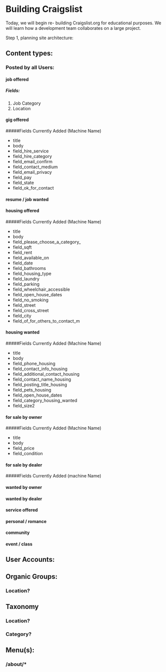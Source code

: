 # Building Craigslist

Today, we will begin re- building Craigslist.org for educational purposes.
We will learn how a development team collaborates on a large project.

Step 1, planning site architecture:

## Content types:
### Posted by all Users:
#### job offered  
##### Fields:
1. Job Category
2. Location

#### gig offered
#####Fields Currently Added (Machine Name)
- title
- body
- field_hire_service
- field_hire_category
- field_email_confirm
- field_contact_medium
- field_email_privacy
- field_pay
- field_state
- field_ok_for_contact

#### resume / job wanted
#### housing offered
#####Fields Currently Added (Machine Name)
- title
- body
- field_please_choose_a_category_
- field_sqft
- field_rent
- field_available_on
- field_date
- field_bathrooms
- field_housing_type
- field_laundry
- field_parking
- field_wheelchair_accessible
- field_open_house_dates
- field_no_smoking
- field_street
- field_cross_street
- field_city
- field_of_for_others_to_contact_m

#### housing wanted
#####Fields Currently Added (Machine Name)
- title
- body
- field_phone_housing
- field_contact_info_housing
- field_additional_contact_housing
- field_contact_name_housing
- field_posting_title_housing
- field_pets_housing
- field_open_house_dates
- field_category_housing_wanted
- field_size2

#### for sale by owner
#####Fields Currently Added (Machine Name)
- title
- body
- field_price
- field_condition

#### for sale by dealer
#####Fields Currently Added (machine Name)

#### wanted by owner
#### wanted by dealer
#### service offered
#### personal / romance
#### community
#### event / class

## User Accounts:

## Organic Groups:
### Location?

## Taxonomy
### Location?
### Category?

## Menu(s):
### /about/*
